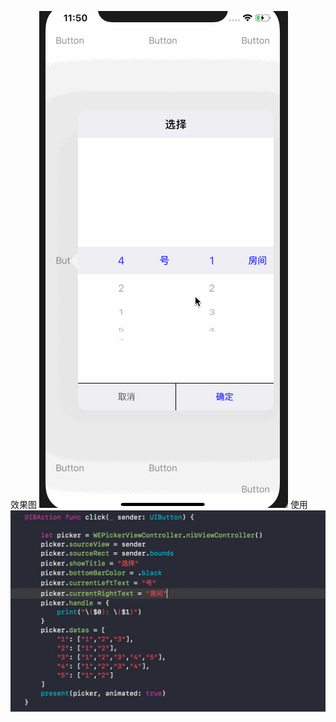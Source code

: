 效果图
![image](https://github.com/ZHShare/WEPicker/blob/master/WEPicker/popPickerView.gif)
使用
![image](https://github.com/ZHShare/WEPicker/blob/master/WEPicker/picker1.jpg)

